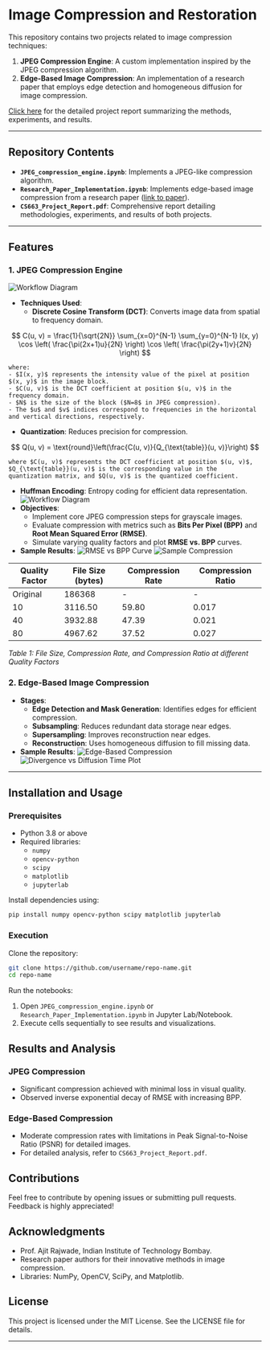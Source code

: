# Image Compression and Restoration

This repository contains two projects related to image compression techniques:
1. **JPEG Compression Engine**: A custom implementation inspired by the JPEG compression algorithm.
2. **Edge-Based Image Compression**: An implementation of a research paper that employs edge detection and homogeneous diffusion for image compression.

[Click here](CS663_Project_Report.pdf) for the detailed project report summarizing the methods, experiments, and results.

---

## Repository Contents
- **`JPEG_compression_engine.ipynb`**: Implements a JPEG-like compression algorithm.
- **`Research_Paper_Implementation.ipynb`**: Implements edge-based image compression from a research paper ([link to paper](https://projet.liris.cnrs.fr/imagine/pub/proceedings/CAIP-2009/papers/5702/57020476.pdf)).
- **`CS663_Project_Report.pdf`**: Comprehensive report detailing methodologies, experiments, and results of both projects.

---

## Features

### 1. JPEG Compression Engine
  ![Workflow Diagram](diagrams/workflow-1.png)
- **Techniques Used**:
  - **Discrete Cosine Transform (DCT)**: Converts image data from spatial to frequency domain.

$$ C(u, v) = \frac{1}{\sqrt{2N}} \sum_{x=0}^{N-1} \sum_{y=0}^{N-1} I(x, y) \cos \left( \frac{\pi(2x+1)u}{2N} \right) \cos \left( \frac{\pi(2y+1)v}{2N} \right) $$

    where:
    - $I(x, y)$ represents the intensity value of the pixel at position $(x, y)$ in the image block.
    - $C(u, v)$ is the DCT coefficient at position $(u, v)$ in the frequency domain.
    - $N$ is the size of the block ($N=8$ in JPEG compression).
    - The $u$ and $v$ indices correspond to frequencies in the horizontal and vertical directions, respectively.

  - **Quantization**: Reduces precision for compression.
    
$$ Q(u, v) = \text{round}\left(\frac{C(u, v)}{Q_{\text{table}}(u, v)}\right) $$
    
    where $C(u, v)$ represents the DCT coefficient at position $(u, v)$, $Q_{\text{table}}(u, v)$ is the corresponding value in the quantization matrix, and $Q(u, v)$ is the quantized coefficient.

  - **Huffman Encoding**: Entropy coding for efficient data representation.
  ![Workflow Diagram](diagrams/Huffman-algo.png)
- **Objectives**:
  - Implement core JPEG compression steps for grayscale images.
  - Evaluate compression with metrics such as **Bits Per Pixel (BPP)** and **Root Mean Squared Error (RMSE)**.
  - Simulate varying quality factors and plot **RMSE vs. BPP** curves.
- **Sample Results**:
  ![RMSE vs BPP Curve](diagrams/plot_RMSE-BPP.png)
  ![Sample Compression](diagrams/compressions.png)
  
| **Quality Factor** | **File Size (bytes)** | **Compression Rate** | **Compression Ratio** |
|--------------------|-----------------------|----------------------|-----------------------|
| Original           | 186368                | -                    | -                     |
| 10                 | 3116.50               | 59.80                | 0.017                 |
| 40                 | 3932.88               | 47.39                | 0.021                 |
| 80                 | 4967.62               | 37.52                | 0.027                 |

*Table 1: File Size, Compression Rate, and Compression Ratio at different Quality Factors*


### 2. Edge-Based Image Compression
- **Stages**:
  - **Edge Detection and Mask Generation**: Identifies edges for efficient compression.
  - **Subsampling**: Reduces redundant data storage near edges.
  - **Supersampling**: Improves reconstruction near edges.
  - **Reconstruction**: Uses homogeneous diffusion to fill missing data.
- **Sample Results**:
  ![Edge-Based Compression](diagrams/penguin.png)
  ![Divergence vs Diffusion Time Plot](diagrams/plot_div-difftime.png)
  
---

## Installation and Usage

### Prerequisites
- Python 3.8 or above
- Required libraries:
  - `numpy`
  - `opencv-python`
  - `scipy`
  - `matplotlib`
  - `jupyterlab`

Install dependencies using:
```bash
pip install numpy opencv-python scipy matplotlib jupyterlab
```

### Execution
Clone the repository:
```bash
git clone https://github.com/username/repo-name.git
cd repo-name
```

Run the notebooks:
1. Open `JPEG_compression_engine.ipynb` or `Research_Paper_Implementation.ipynb` in Jupyter Lab/Notebook.
2. Execute cells sequentially to see results and visualizations.

## Results and Analysis

### JPEG Compression
- Significant compression achieved with minimal loss in visual quality.
- Observed inverse exponential decay of RMSE with increasing BPP.

### Edge-Based Compression
- Moderate compression rates with limitations in Peak Signal-to-Noise Ratio (PSNR) for detailed images.
- For detailed analysis, refer to `CS663_Project_Report.pdf`.

## Contributions
Feel free to contribute by opening issues or submitting pull requests. Feedback is highly appreciated!

## Acknowledgments
- Prof. Ajit Rajwade, Indian Institute of Technology Bombay.
- Research paper authors for their innovative methods in image compression.
- Libraries: NumPy, OpenCV, SciPy, and Matplotlib.

## License
This project is licensed under the MIT License. See the LICENSE file for details.

---

